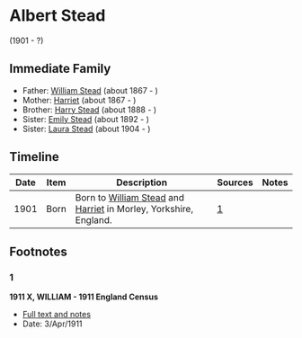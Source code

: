 ﻿---
layout: person
subject_key: i51674188
permalink: /people/i51674188
---

# Albert Stead
(1901 - ?)

## Immediate Family

* Father: [William Stead](./@44546659@-william-stead-b1867-d.md) (about 1867 - )
* Mother: [Harriet](./@98128898@-harriet-b1867-d.md) (about 1867 - )
* Brother: [Harry Stead](./@68900898@-harry-stead-b1888-d.md) (about 1888 - )
* Sister: [Emily Stead](./@58190216@-emily-stead-b1892-d.md) (about 1892 - )
* Sister: [Laura Stead](./@67809808@-laura-stead-b1904-d.md) (about 1904 - )

## Timeline

Date | Item | Description | Sources | Notes
---|---|---|---|---
1901 | Born | Born to [William Stead](./@44546659@-william-stead-b1867-d.md) and [Harriet](./@98128898@-harriet-b1867-d.md) in Morley, Yorkshire, England. | [1](#1) | 

## Footnotes

### 1

**1911 X, WILLIAM - 1911 England Census**

* [Full text and notes](../sources/@17286223@-1911-stead,-william-1911-england-census.md)
* Date: 3/Apr/1911

